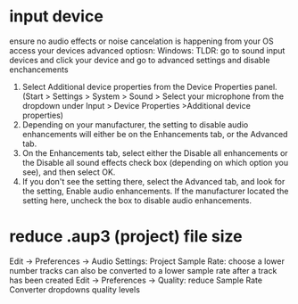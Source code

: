# input device
ensure no audio effects or noise cancelation is happening from your OS
access your devices advanced optiosn:
Windows:
  TLDR: go to sound input devices and click your device and go to advanced settings and disable enchancements
  1. Select Additional device properties from the Device Properties panel. (Start > Settings > System > Sound > Select your microphone from the dropdown under Input > Device Properties >Additional device properties)
  2. Depending on your manufacturer, the setting to disable audio enhancements will either be on the Enhancements tab, or the Advanced tab.
  3. On the Enhancements tab, select either the Disable all enhancements or the Disable all sound effects check box (depending on which option you see), and then select OK.
  4. If you don't see the setting there, select the Advanced tab, and look for the setting, Enable audio enhancements.  If the manufacturer located the setting here, uncheck the box to disable audio enhancements.

# reduce .aup3 (project) file size
Edit -> Preferences -> Audio Settings:
  Project Sample Rate: choose a lower number
  tracks can also be converted to a lower sample rate after a track has been created
Edit -> Preferences -> Quality:
  reduce Sample Rate Converter dropdowns quality levels
